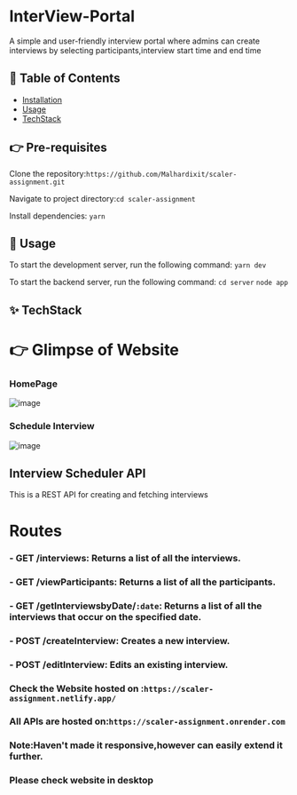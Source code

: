 # InterView-Portal

A simple and user-friendly interview portal where admins can create interviews by selecting participants,interview start time and end time

## 📖 Table of Contents

- [Installation](#installation)
- [Usage](#usage)
- [TechStack](#tech)

## 👉 Pre-requisites

Clone the repository:`https://github.com/Malhardixit/scaler-assignment.git`

Navigate to project directory:`cd scaler-assignment`

Install dependencies: `yarn`

## 🤹‍ Usage

To start the development server, run the following command:
`yarn dev`

To start the backend server, run the following command:
`cd server`
`node app`

## ✨ TechStack

# 👉 Glimpse of Website

### HomePage

![image](https://user-images.githubusercontent.com/25477443/220926056-9473755b-44b9-425a-8346-3f87c8d2011d.png)

### Schedule Interview

![image](https://user-images.githubusercontent.com/25477443/220926692-0208a027-0f26-439d-960c-b8254d5a6701.png)

## Interview Scheduler API

This is a REST API for creating and fetching interviews

# Routes

### - GET /interviews: Returns a list of all the interviews.

### - GET /viewParticipants: Returns a list of all the participants.

### - GET /getInterviewsbyDate/`:date`: Returns a list of all the interviews that occur on the specified date.

### - POST /createInterview: Creates a new interview.

### - POST /editInterview: Edits an existing interview.


### Check the Website hosted on :`https://scaler-assignment.netlify.app/`
### All APIs are hosted on:`https://scaler-assignment.onrender.com`


### Note:Haven't made it responsive,however can easily extend it further.
### Please check website in desktop


